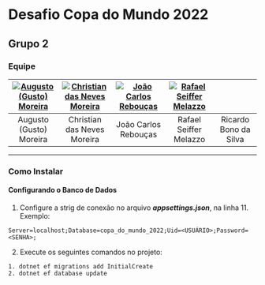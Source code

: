 # Desafio Copa do Mundo 2022
## Grupo 2
### Equipe

| [![Augusto (Gusto) Moreira](https://lh3.googleusercontent.com/drive-viewer/AJc5JmTc36SmFKWPvubhYf0s2o1KJzTg16p8UHV2D3-a2WI7py9-vaasOTpd6f3ChwVaLhINsKjbYes=w1920-h937 "Augusto (Gusto) Moreira")](https://www.linkedin.com/in/carlos-a-moreira/ "Augusto (Gusto) Moreira")  | [![Christian das Neves Moreira](https://lh3.googleusercontent.com/drive-viewer/AJc5JmQZnLIb3tbNKFtBq56_CzTdxPRCnw7AdoLQq3psIC51u3AHc8aDJCh0SH8Dzs6HEXd6zNvdWvw=w1920-h880 "Christian das Neves Moreira")](https://www.linkedin.com/in/christian-das-neves-moreira-1a7bab154/ "Christian das Neves Moreira")  | [![João Carlos Rebouças](https://lh3.googleusercontent.com/drive-viewer/AJc5JmTnB66im3YiFHvd6o0Gb2AnFzcL0TjVcZUisMlsw6qiqczcAX6UHWObbLDp7jdoXHu2ZT8I1P8=w1920-h880 "João Carlos Rebouças")](https://www.linkedin.com/in/jo%C3%A3o-carlos-rebou%C3%A7as-321ab1225/ "João Carlos Rebouças")  | [![Rafael Seiffer Melazzo](https://lh3.googleusercontent.com/drive-viewer/AJc5JmSX4a33ZSyeX14Z7O4POmsnyLhgnX0RMpsgvw2Fku3QzE06Jr36PHZz3KOTWB3a-jrATYJ3sqw=w1920-h880 "Rafael Seiffer Melazzo")](https://www.linkedin.com/in/rafael-melazzo/ "Rafael Seiffer Melazzo")  |   |
| :------------: | :------------: | :------------: | :------------: | :------------: |
| Augusto (Gusto) Moreira  | Christian das Neves Moreira  |  João Carlos Rebouças | Rafael Seiffer Melazzo  | Ricardo Bono da Silva  |

------------

### Como Instalar
#### Configurando o Banco de Dados
1. Configure a strig de conexão no arquivo ***appsettings.json***, na linha 11. Exemplo:

  `Server=localhost;Database=copa_do_mundo_2022;Uid=<USUÁRIO>;Password=<SENHA>;`

2. Execute os seguintes comandos no projeto:
```
1. dotnet ef migrations add InitialCreate
2. dotnet ef database update
```
